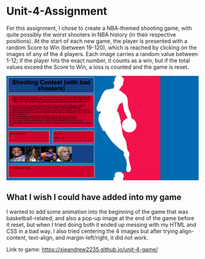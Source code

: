 # Unit-4-Assignment

For this assignment, I chose to create a NBA-themed shooting game, with quite possibly the worst shooters in NBA history (in their respective positions). At the start of each new game, the player is presented with a random Score to Win (between 19-120), which is reached by clicking on the images of any of the 4 players. Each image carries a random value between 1-12; if the player hits the exact number, it counts as a win, but if the total values exceed the Score to Win, a loss is counted and the game is reset.

![Screenshot](assets/images/screenshot.png)

## What I wish I could have added into my game

I wanted to add some animation into the beginning of the game that was basketball-related, and also a pop-up image at the end of the game before it reset, but when I tried doing both it ended up messing with my HTML and CSS in a bad way. I also tried centering the 4 images but after trying align-content, text-align, and margin-left/right, it did not work.

Link to game: https://xieandrew2235.github.io/unit-4-game/